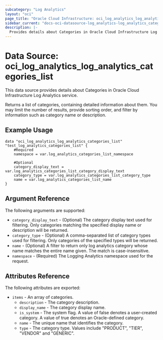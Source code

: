 ```yaml
---
subcategory: "Log Analytics"
layout: "oci"
page_title: "Oracle Cloud Infrastructure: oci_log_analytics_log_analytics_categories_list"
sidebar_current: "docs-oci-datasource-log_analytics-log_analytics_categories_list"
description: |-
  Provides details about Categories in Oracle Cloud Infrastructure Log Analytics service
---
```


# Data Source: oci_log_analytics_log_analytics_categories_list
This data source provides details about Categories in Oracle Cloud Infrastructure Log Analytics service.

Returns a list of categories, containing detailed information about them. You may limit the number of results, provide sorting order, and filter by information such as category name or description.


## Example Usage

```hcl
data "oci_log_analytics_log_analytics_categories_list" "test_log_analytics_categories_list" {
	#Required
	namespace = var.log_analytics_categories_list_namespace

	#Optional
	category_display_text = var.log_analytics_categories_list_category_display_text
	category_type = var.log_analytics_categories_list_category_type
	name = var.log_analytics_categories_list_name
}
```

## Argument Reference

The following arguments are supported:

* `category_display_text` - (Optional) The category display text used for filtering. Only categories matching the specified display name or description will be returned. 
* `category_type` - (Optional) A comma-separated list of category types used for filtering. Only categories of the specified types will be returned. 
* `name` - (Optional) A filter to return only log analytics category whose name matches the entire name given. The match is case-insensitive. 
* `namespace` - (Required) The Logging Analytics namespace used for the request. 


## Attributes Reference

The following attributes are exported:

* `items` - An array of categories.
	* `description` - The category description.
	* `display_name` - The category display name.
	* `is_system` - The system flag. A value of false denotes a user-created category. A value of true denotes an Oracle-defined category. 
	* `name` - The unique name that identifies the category.
	* `type` - The category type. Values include "PRODUCT", "TIER", "VENDOR" and "GENERIC".

